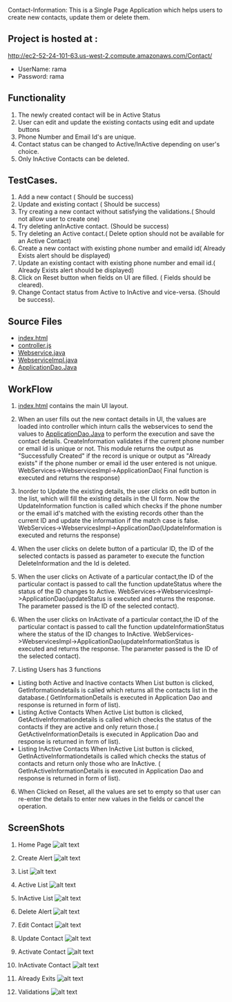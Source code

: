 Contact-Information:  This is a Single Page Application which helps users to create new contacts, update them or delete them.


##  Project is hosted at : 
http://ec2-52-24-101-63.us-west-2.compute.amazonaws.com/Contact/
  * UserName: rama
  * Password: rama

## Functionality

1. The newly created contact will be in Active Status
2. User can edit and update the existing contacts using edit and update buttons
3. Phone Number and Email Id's are unique.
4. Contact status can be changed to Active/InActive depending on user's choice.
5. Only InActive Contacts can be deleted.

## TestCases.

1. Add a new contact ( Should be success)
2. Update and existing contact ( Should be success)
3. Try creating a new contact without satisfying the validations.( Should not allow user to create one)
4. Try deleting anInActive contact. (Should be success)
5. Try deleting an Active contact.( Delete option should not be available for an Active Contact)
6. Create a new contact with existing phone number and emaild id( Already Exists alert should be displayed)
7. Update an existing contact with existing phone number and email id.( Already Exists alert should be displayed)
8. Click on Reset button when fields on UI are filled. ( Fields should be cleared).
9. Change Contact status from Active to InActive and vice-versa. (Should be success).

## Source Files

 * [index.html](WebContentindex.html)
 * [controller.js](WebContentangularcontroller.js)
 * [Webservice.java](srccomeasetrackserviceWebservice.java)
 * [WebserviceImpl.java](srccomeasetrackserviceWebserviceImpl.java)
 * [ApplicationDao.Java](srccomeasetrackdaoApplicationDao.java)

## WorkFlow

1. [index.html](WebContentindex.html) contains the main UI layout.

2. When an user fills out the new contact details in UI, the values are loaded into controller which inturn calls the webservices to send the values to [ApplicationDao.Java](srccomeasetrackdaoApplicationDao.java) to perform the execution and save the contact details. CreateInformation validates if the current phone number or email id is unique or not. This module returns the output as "Successfully Created" if the record is unique or output as "Already exists" if the phone number or email id the user entered is not unique.
WebServices->WebservicesImpl->ApplicationDao( Final function is executed and returns the response)
 
3. Inorder to Update the existing details, the user clicks on edit button in the list, which will fill the existing details in the UI form. Now the UpdateInformation function is called which checks if the phone number or the email id's matched with the existing records other than the current ID and update the information if the match case is false. 
WebServices->WebservicesImpl->ApplicationDao(UpdateInformation is executed and returns the response)

4. When the user clicks on delete button of a particular ID, the ID of the selected contacts is passed as parameter to execute the function DeleteInformation and the Id is deleted.

5. When the user clicks on Activate of a particular contact,the ID of the particular contact is passed to call the function updateStatus where the status of the ID changes to Active. 
WebServices->WebservicesImpl->ApplicationDao(updateStatus is executed and returns the response. The parameter passed is the ID of the selected contact).

6. When the user clicks on InActivate of a particular contact,the ID of the particular contact is passed to call the function updateInformationStatus where the status of the ID changes to InActive. 
WebServices->WebservicesImpl->ApplicationDao(updateInformationStatus is executed and returns the response. The parameter passed is the ID of the selected contact).

5. Listing Users has 3 functions

 * Listing both Active and Inactive contacts  When List button is clicked, GetInformationdetails is called which returns all the contacts list in the database.( GetInformationDetails is executed in Application Dao and response is returned in form of list).
 * Listing Active Contacts When Active List button is clicked, GetActiveInformationdetails is called which checks the status of the contacts if they are active and only return those.( GetActiveInformationDetails is executed in Application Dao and response is returned in form of list).
 * Listing InActive Contacts When InActive List button is clicked, GetInActiveInformationdetails is called which checks the status of contacts and return only those who are InActive. ( GetInActiveInformationDetails is executed in Application Dao and response is returned in form of list).


6. When Clicked on Reset, all the values are set to empty so that user can re-enter the details to enter new values in the fields or cancel the operation.

## ScreenShots

1. Home Page
![alt text](ScreenShots/LandingPage.PNG "main landing page")

2.  Create Alert
![alt text](ScreenShots/Create.PNG "Create Contact Alert")

3. List
![alt text](ScreenShots/List.PNG "All Contacts List")

4. Active List
![alt text](ScreenShots/ActiveList.PNG "Active Contacts List")

5. InActive List
![alt text](ScreenShots/InActiveList.PNG "InActice Contacts List")

6.  Delete Alert
![alt text](ScreenShots/ContactDeleted.PNG "Delete Record Alert ")

7. Edit Contact
![alt text](ScreenShots/Edit.PNG "Edit Contact")

8. Update Contact
![alt text](ScreenShots/Update.PNG "Update Alert")

9. Activate Contact
![alt text](ScreenShots/ContactActivated.PNG "Validations for form")

10. InActivate Contact
![alt text](ScreenShots/ContactInActivated.PNG "Validations for form")

11. Already Exits
![alt text](ScreenShots/AlreadyExists.PNG "Validations for form")

12. Validations
![alt text](ScreenShots/Validations.PNG "Validations for form")
